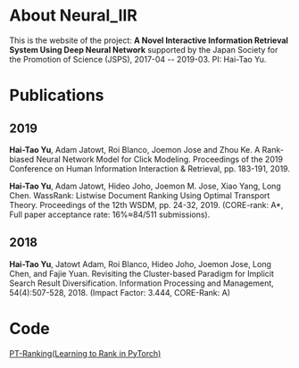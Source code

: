 # About Neural_IIR

This is the website of the project: **A Novel Interactive Information Retrieval System Using Deep Neural Network** supported by the Japan Society for the Promotion of Science (JSPS), 2017-04 -- 2019-03. PI: Hai-Tao Yu.

# Publications

## 2019

**Hai-Tao Yu**, Adam Jatowt, Roi Blanco, Joemon Jose and Zhou Ke. A Rank-biased Neural Network Model for Click Modeling. Proceedings of the 2019 Conference on Human Information Interaction & Retrieval, pp. 183-191, 2019.

**Hai-Tao Yu**, Adam Jatowt, Hideo Joho, Joemon M. Jose, Xiao Yang, Long Chen. WassRank: Listwise Document Ranking Using Optimal Transport Theory. Proceedings of the 12th WSDM, pp. 24-32, 2019. (CORE-rank: A*, Full paper acceptance rate: 16%≈84/511 submissions). 

## 2018

**Hai-Tao Yu**, Jatowt Adam, Roi Blanco, Hideo Joho, Joemon Jose, Long Chen, and Fajie Yuan. Revisiting the Cluster-based Paradigm for Implicit Search Result Diversification. Information Processing and Management, 54(4):507-528, 2018. (Impact Factor: 3.444, CORE-Rank: A)

# Code

[PT-Ranking(Learning to Rank in PyTorch)](https://pt-ranking.github.io)
